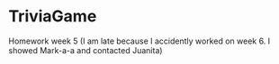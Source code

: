 # TriviaGame
Homework week 5 (I am late because I accidently worked on week 6. I showed Mark-a-a and contacted Juanita)
